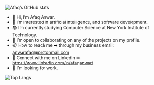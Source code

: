 ![Afaq's GitHub stats](https://github-readme-stats.vercel.app/api?username=AfaqAnwar&count_private=true&theme=github_dark&show_icons=true&bg_color=00000000)
- 👋 Hi, I’m Afaq Anwar.
- 👀 I’m interested in artificial intelligence, and software development.
- 📚 I’m currently studying Computer Science at New York Institute of Technology.
- 🤝 I’m open to collaborating on any of the projects on my profile.
- 📫 How to reach me ➡ through my business email: anwarafaq@protonmail.com
- 🔗 Connect with me on LinkedIn ➡ https://www.linkedin.com/in/afaqanwar/
- 💼 I'm looking for work.

![Top Langs](https://github-readme-stats.vercel.app/api/top-langs/?username=AfaqAnwar&layout=compact&langs_count=8&hide=html,shell,css)
